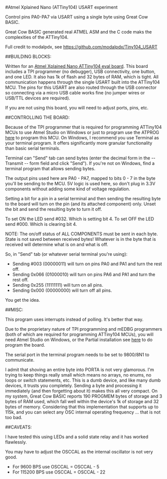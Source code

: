 #Atmel Xplained Nano (ATTiny104) USART experiment

Control pins PA0-PA7 via USART using a single byte using Great Cow BASIC.

Great Cow BASIC generated real ATMEL ASM and the C code maks the complexities of the ATTiny104.

Full credit to modalpdx, see https://github.com/modalpdx/Tiny104_USART

##BUILDING BLOCKS:

Written for an [Atmel Xplained Nano ATTiny104 eval board](http://www.atmel.com/tools/ATTINY104-XNANO.aspx).
This board includes a TPI programmer (no debugger), USB connectivity, one
button, and one LED. It also has 1k of flash and 32 bytes of RAM, which is
tight. All communication happens through the single USART built into the
ATTiny104 MCU. The pins for this USART are also routed through the USB
connector so connecting via a micro USB cable works fine (no jumper wires
or USB/TTL devices are required).

If you are not using this board, you will need to adjust ports, pins, etc.

##CONTROLLING THE BOARD:

Because of the TPI programmer that is required for programming ATTiny104
MCUs to use Atmel Studio on Windows or just to program use the ATPROG [here](https://github.com/Anobium/Tiny104_USART/blob/master/ATPrpogrammer/ATPrpogrammer.zip)
 to program this MCU. On Windows, I recommend you use Terminal as
your terminal program. It offers significantly more granular functionality
than basic serial terminals.

Terminal can "Send" tab can send bytes (enter the decimal form in the --Transmit --
form field and click "Send").  If you're not on Windows, find a
terminal program that allows sending bytes.

The output pins used here are PA0 - PA7, mapped to bits 0 - 7 in the byte
you'll be sending to the MCU. 5V logic is used here, so don't plug in 3.3V
components without adding some kind of voltage regulation.

Setting a bit for a pin in a serial terminal and then sending the
resulting byte to the board will turn on the pin (and its attached
component) only.  Unset the bit and send the resulting byte to turn it
off.

To set ON the LED send #032.  Which is setting bit 4.
To set OFF the LED send #000.  Which is clearing bit 4.

NOTE: The on/off status of ALL COMPONENTS must be sent in each byte.
State is not saved between received bytes! Whatever is in the byte that is
received will determine what is on and what is off.

So, in "Send" tab (or whatever serial terminal you're using):

- Sending #003  (00000011) will turn on pins PA0 and PA1 and turn the rest off.
- Sending 0x066 (01000010) will turn on pins PA6 and PA1 and turn the rest off.
- Sending 0x255 (11111111) will turn on all pins.
- Sending 0x000 (00000000) will turn off all pins.

You get the idea.

##MISC:

This program uses interrupts instead of polling. It's better that way.

Due to the proprietary nature of TPI programming and mEDBG programmers
(both of which are required for programming ATTiny104 MCUs), you will need
Atmel Studio on Windows, or the Partial installation see [here](https://github.com/Anobium/Tiny104_USART/blob/master/ATPrpogrammer/ATPrpogrammer.zip)  to do program
the board.

The serial port in the terminal program needs to be set to 9800/8N1 to
communicate.

I admit that shoving an entire byte into PORTA is not very glamorous.
I'm trying to keep things really small which means no arrays, no enums,
no loops or switch statements, etc. This is a dumb device, and like many
dumb devices, it trusts you completely. Sending a byte and processing it
immediately (and then forgetting about it) makes this all very compact.
On my system, Great Cow BASIC reports 190 PROGMEM bytes of storage and 3 bytes of
RAM used, which fall well within the device's 1k of storage and 32
bytes of memory.  Considering that this implementation that supports up to 115k,
and you can select any OSC internal operating frequency ... that is not too bad.

##CAVEATS:

I have tested this using LEDs and a solid state relay and it has worked
flawlessly.

You may have to adjust the OSCCAL as the internal oscillator is not very good.
- For 9600 BPS use OSCCAL = OSCCAL - 5
- For 115200 BPS use OSCCAL = OSCCAL - 22
